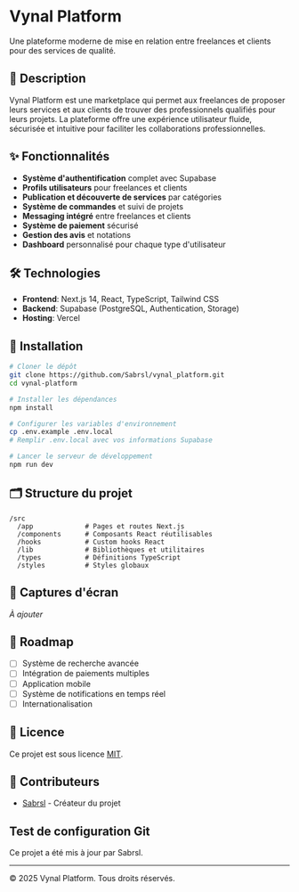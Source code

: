 # Vynal Platform

Une plateforme moderne de mise en relation entre freelances et clients pour des services de qualité.

## 🚀 Description

Vynal Platform est une marketplace qui permet aux freelances de proposer leurs services et aux clients de trouver des professionnels qualifiés pour leurs projets. La plateforme offre une expérience utilisateur fluide, sécurisée et intuitive pour faciliter les collaborations professionnelles.

## ✨ Fonctionnalités

- **Système d'authentification** complet avec Supabase
- **Profils utilisateurs** pour freelances et clients
- **Publication et découverte de services** par catégories
- **Système de commandes** et suivi de projets
- **Messaging intégré** entre freelances et clients
- **Système de paiement** sécurisé
- **Gestion des avis** et notations
- **Dashboard** personnalisé pour chaque type d'utilisateur

## 🛠️ Technologies

- **Frontend**: Next.js 14, React, TypeScript, Tailwind CSS
- **Backend**: Supabase (PostgreSQL, Authentication, Storage)
- **Hosting**: Vercel

## 🔧 Installation

```bash
# Cloner le dépôt
git clone https://github.com/Sabrsl/vynal_platform.git
cd vynal-platform

# Installer les dépendances
npm install

# Configurer les variables d'environnement
cp .env.example .env.local
# Remplir .env.local avec vos informations Supabase

# Lancer le serveur de développement
npm run dev
```

## 🗂️ Structure du projet

```
/src
  /app             # Pages et routes Next.js
  /components      # Composants React réutilisables
  /hooks           # Custom hooks React
  /lib             # Bibliothèques et utilitaires
  /types           # Définitions TypeScript
  /styles          # Styles globaux
```

## 📱 Captures d'écran

_À ajouter_

## 🚧 Roadmap

- [ ] Système de recherche avancée
- [ ] Intégration de paiements multiples
- [ ] Application mobile
- [ ] Système de notifications en temps réel
- [ ] Internationalisation

## 📄 Licence

Ce projet est sous licence [MIT](LICENSE).

## 👥 Contributeurs

- [Sabrsl](https://github.com/Sabrsl) - Créateur du projet

## Test de configuration Git

Ce projet a été mis à jour par Sabrsl.

---

© 2025 Vynal Platform. Tous droits réservés.
